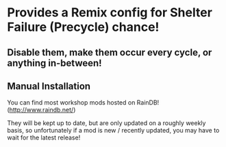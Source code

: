 # Provides a Remix config for Shelter Failure (Precycle) chance!

## Disable them, make them occur every cycle, or anything in-between!

## Manual Installation
You can find most workshop mods hosted on RainDB! (http://www.raindb.net/)
  
  They will be kept up to date, but are only updated on a roughly weekly basis, so unfortunately if a mod is new / recently updated, you may have to wait for the latest release!

